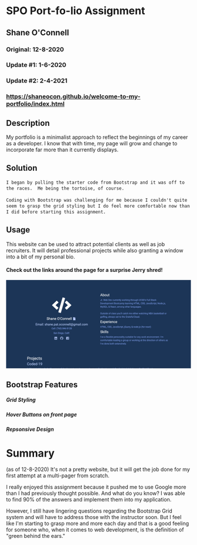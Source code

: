 # SPO Port-fo-lio Assignment
## Shane O'Connell
### Original: 12-8-2020
### Update #1: 1-6-2020
### Update #2: 2-4-2021
### https://shaneocon.github.io/welcome-to-my-portfolio/index.html
## Description

My portfolio is a minimalist approach to reflect the beginnings of my career as a developer.  I know that with time, my page will grow and change to incorporate far more than it currently displays. 



## Solution
    I began by pulling the starter code from Bootstrap and it was off to the races.  Me being the tortoise, of course.  
    
    Coding with Bootstrap was challenging for me because I couldn't quite seem to grasp the grid styling but I do feel more comfortable now than I did before starting this assignment.   

## Usage 

This website can be used to attract potential clients as well as job recruiters.  It will detail professional projects while also granting a window into a bit of my personal bio.  

#### Check out the links around the page for a surprise Jerry shred!


![Website Screenshot](images/website-screenshot1.png)




## Bootstrap Features
##### Grid Styling
##### Hover Buttons on front page
##### Repsonsive Design


# Summary

(as of 12-8-2020) It's not a pretty website, but it will get the job done for my first attempt at a multi-pager from scratch.  

I really enjoyed this assignment because it pushed me to use Google more than I had previously thought possible. And what do you know? I was able to find 90% of the answers and implement them into my application.  

However, I still have lingering questions regarding the Bootstrap Grid system and will have to address those with the instructor soon.  But I feel like I'm starting to grasp more and more each day and that is a good feeling for someone who, when it comes to web development, is the definition of "green behind the ears."





